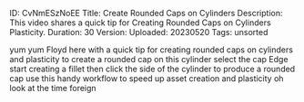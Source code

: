 ID: CvNmESzNoEE
Title: Create Rounded Caps on Cylinders
Description: This video shares a quick tip for Creating Rounded Caps on Cylinders Plasticity.
Duration: 30
Version: 
Uploaded: 20230520
Tags: unsorted

yum yum
Floyd here with a quick tip for creating
rounded caps on cylinders and plasticity
to create a rounded cap on this cylinder
select the cap Edge start creating a
fillet then click the side of the
cylinder to produce a rounded cap use
this handy workflow to speed up asset
creation and plasticity oh look at the
time
foreign
